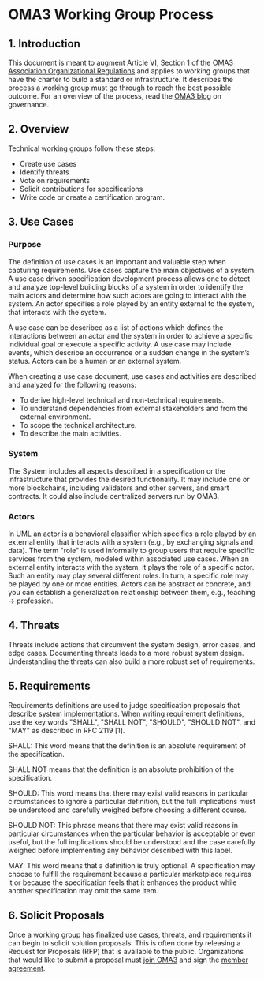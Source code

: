 # OMA3 Working Group Process

## 1. Introduction

This document is meant to augment Article VI, Section 1 of the [OMA3 Association Organizational Regulations](https://www.oma3.org/organizational-regulations) and applies to working groups that have the charter to build a standard or infrastructure.  It describes the process a working group must go through to reach the best possible outcome.  For an overview of the process, read the [OMA3 blog](https://www.oma3.org/post/oma3-operations-and-governance) on governance.

## 2. Overview

Technical working groups follow these steps:

  * Create use cases
  * Identify threats
  * Vote on requirements
  * Solicit contributions for specifications
  * Write code or create a certification program.

## 3. Use Cases

### Purpose

The definition of use cases is an important and valuable step when capturing requirements. Use cases capture the main objectives of a system. A use case driven specification development process allows one to detect and analyze top-level building blocks of a system in order to identify the main actors and determine how such actors are going to interact with the system. An actor specifies a role played by an entity external to the system, that interacts with the system. 

A use case can be described as a list of actions which defines the interactions between an actor and the system in order to achieve a specific individual goal or execute a specific activity. A use case may include events, which describe an occurrence or a sudden change in the system’s status. Actors can be a human or an external system.

When creating a use case document, use cases and activities are described and analyzed for the following reasons:

  * To derive high-level technical and non-technical requirements.
  * To understand dependencies from external stakeholders and from the external environment.
  * To scope the technical architecture.
  * To describe the main activities.

### System

The System includes all aspects described in a specification or the infrastructure that provides the desired functionality.  It may include one or more blockchains, including validators and other servers, and smart contracts.  It could also include centralized servers run by OMA3.

### Actors

In UML an actor is a behavioral classifier which specifies a role played by an external entity that interacts with a system (e.g., by exchanging signals and data). The term "role" is used informally to group users that require specific services from the system, modeled within associated use cases. When an external entity interacts with the system, it plays the role of a specific actor. Such an entity may play several different roles. In turn, a specific role
may be played by one or more entities. Actors can be abstract or concrete, and you can establish a generalization relationship between them, e.g., teaching → profession.

## 4. Threats

Threats include actions that circumvent the system design, error cases, and edge cases.  Documenting threats leads to a more robust system design.  Understanding the threats can also build a more robust set of requirements.

## 5. Requirements

Requirements definitions are used to judge specification proposals that describe system implementations.  When writing requirement definitions, use the key words "SHALL", "SHALL NOT", "SHOULD", "SHOULD NOT", and "MAY" as described in RFC 2119 ‎‎[1].

SHALL: This word means that the definition is an absolute requirement of the specification.

SHALL NOT means that the definition is an absolute prohibition of the specification.

SHOULD: This word means that there may exist valid reasons in particular circumstances to ignore a particular definition, but the full implications must be understood and carefully weighed before choosing a different course.

SHOULD NOT: This phrase means that there may exist valid reasons in particular circumstances when the particular behavior is acceptable or even useful, but the full implications should be understood and the case carefully weighed before implementing any behavior described with this label.

MAY: This word means that a definition is truly optional. A specification may choose to fulfill the requirement because a particular marketplace requires it or because the specification feels that it enhances the product while another specification may omit the same item.

## 6. Solicit Proposals

Once a working group has finalized use cases, threats, and requirements it can begin to solicit solution proposals.  This is often done by releasing a Request for Proposals (RFP) that is available to the public.  Organizations that would like to submit a proposal must [join OMA3](https://www.oma3.org/join) and sign the [member agreement](https://assets-global.website-files.com/62a8cfee4d1b8a5209c0fd7b/6635371bd724c2480b01bdf4_oma3-complete-signable-v6.pdf).

